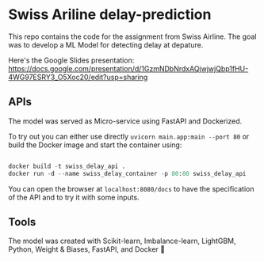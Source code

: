 # Swiss Ariline delay-prediction

This repo contains the code for the assignment from Swiss Airline.
The goal was to develop a ML Model for detecting delay at depature.


Here's the Google Slides presentation: https://docs.google.com/presentation/d/1GzmNDbNrdxAQjwjwjQbp1fHU-4WG97ESRY3_O5Xoc20/edit?usp=sharing


## APIs

The model was served as Micro-service using FastAPI and Dockerized.

To try out you can either use directly `uvicorn main.app:main --port 80` or build the Docker image and start the container using:

 ```python
 
docker build -t swiss_delay_api .       
docker run -d --name swiss_delay_container -p 80:80 swiss_delay_api      
```

You can open the browser at `localhost:8080/docs` to have the specification of the API and to try it with some inputs.

## Tools

The model was created with Scikit-learn, Imbalance-learn, LightGBM, Python, Weight & Biases, FastAPI, and Docker 🚀
